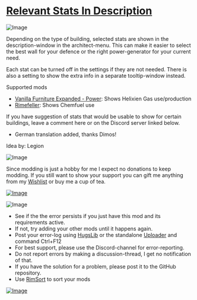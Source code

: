 # [Relevant Stats In Description](https://steamcommunity.com/sharedfiles/filedetails/?id=2692669482)

![Image](https://i.imgur.com/iCj5o7O.png)

Depending on the type of building, selected stats are shown in the description-window in the architect-menu.
This can make it easier to select the best wall for your defence or the right power-generator for your current need.

Each stat can be turned off in the settings if they are not needed.
There is also a setting to show the extra info in a separate tooltip-window instead.

Supported mods


- [Vanilla Furniture Expanded - Power](https://steamcommunity.com/workshop/filedetails/?id=2062943477): Shows Helixien Gas use/production
- [Rimefeller](https://steamcommunity.com/workshop/filedetails/?id=1321849735): Shows Chemfuel use



If you have suggestion of stats that would be usable to show for certain buildings, leave a comment here or on the Discord server linked below.

- German translation added, thanks Dimos!

Idea by: Legion
	
![Image](https://i.imgur.com/Ds0rBAD.png)

Since modding is just a hobby for me I expect no donations to keep modding. If you still want to show your support you can gift me anything from my [Wishlist](https://store.steampowered.com/wishlist/id/Mlie) or buy me a cup of tea.

[![Image](https://i.imgur.com/VWG0yff.png)](https://ko-fi.com/G2G55DDYD)

![Image](https://i.imgur.com/5xwDG6H.png)



-  See if the the error persists if you just have this mod and its requirements active.
-  If not, try adding your other mods until it happens again.
-  Post your error-log using [HugsLib](https://steamcommunity.com/workshop/filedetails/?id=818773962) or the standalone [Uploader](https://steamcommunity.com/sharedfiles/filedetails/?id=2873415404) and command Ctrl+F12
-  For best support, please use the Discord-channel for error-reporting.
-  Do not report errors by making a discussion-thread, I get no notification of that.
-  If you have the solution for a problem, please post it to the GitHub repository.
-  Use [RimSort](https://github.com/RimSort/RimSort/releases/latest) to sort your mods



[![Image](https://img.shields.io/github/v/release/emipa606/RelevantStatsInDescription?label=latest%20version&style=plastic&labelColor=0070cd&color=white)](https://steamcommunity.com/sharedfiles/filedetails/changelog/2692669482)
